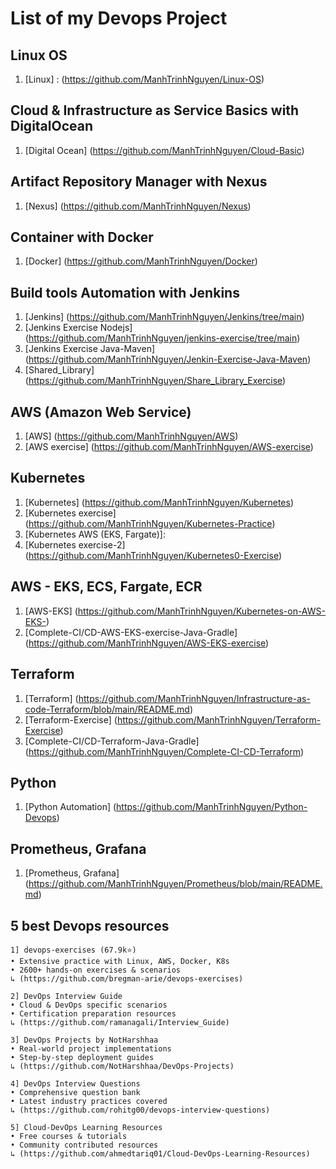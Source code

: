 # List of my Devops Project 

## Linux OS 
1. [Linux] : (https://github.com/ManhTrinhNguyen/Linux-OS)
## Cloud & Infrastructure as Service Basics with DigitalOcean
1. [Digital Ocean] (https://github.com/ManhTrinhNguyen/Cloud-Basic)

## Artifact Repository Manager with Nexus 
1. [Nexus] (https://github.com/ManhTrinhNguyen/Nexus)

## Container with Docker
1. [Docker] (https://github.com/ManhTrinhNguyen/Docker)

## Build tools Automation with Jenkins
1. [Jenkins] (https://github.com/ManhTrinhNguyen/Jenkins/tree/main)
2. [Jenkins Exercise Nodejs] (https://github.com/ManhTrinhNguyen/jenkins-exercise/tree/main)
3. [Jenkins Exercise Java-Maven] (https://github.com/ManhTrinhNguyen/Jenkin-Exercise-Java-Maven)
4. [Shared_Library] (https://github.com/ManhTrinhNguyen/Share_Library_Exercise)
   
## AWS (Amazon Web Service)
1. [AWS] (https://github.com/ManhTrinhNguyen/AWS)
2. [AWS exercise] (https://github.com/ManhTrinhNguyen/AWS-exercise)

## Kubernetes 
1. [Kubernetes] (https://github.com/ManhTrinhNguyen/Kubernetes)
2. [Kubernetes exercise] (https://github.com/ManhTrinhNguyen/Kubernetes-Practice)
3. [Kubernetes AWS (EKS, Fargate)]:
4. [Kubernetes exercise-2] (https://github.com/ManhTrinhNguyen/Kubernetes0-Exercise)

## AWS - EKS, ECS, Fargate, ECR
1. [AWS-EKS] (https://github.com/ManhTrinhNguyen/Kubernetes-on-AWS-EKS-)
2. [Complete-CI/CD-AWS-EKS-exercise-Java-Gradle] (https://github.com/ManhTrinhNguyen/AWS-EKS-exercise)

## Terraform
1. [Terraform] (https://github.com/ManhTrinhNguyen/Infrastructure-as-code-Terraform/blob/main/README.md)
2. [Terraform-Exercise] (https://github.com/ManhTrinhNguyen/Terraform-Exercise)
3. [Complete-CI/CD-Terraform-Java-Gradle] (https://github.com/ManhTrinhNguyen/Complete-CI-CD-Terraform)

## Python 
1. [Python Automation] (https://github.com/ManhTrinhNguyen/Python-Devops)

## Prometheus, Grafana 
1. [Prometheus, Grafana] (https://github.com/ManhTrinhNguyen/Prometheus/blob/main/README.md)

## 5 best Devops resources 

```
1] devops-exercises (67.9k⭐)
• Extensive practice with Linux, AWS, Docker, K8s
• 2600+ hands-on exercises & scenarios
↳ (https://github.com/bregman-arie/devops-exercises)

2] DevOps Interview Guide 
• Cloud & DevOps specific scenarios
• Certification preparation resources
↳ (https://github.com/ramanagali/Interview_Guide)

3] DevOps Projects by NotHarshhaa
• Real-world project implementations
• Step-by-step deployment guides
↳ (https://github.com/NotHarshhaa/DevOps-Projects)

4] DevOps Interview Questions
• Comprehensive question bank
• Latest industry practices covered
↳ (https://github.com/rohitg00/devops-interview-questions)

5] Cloud-DevOps Learning Resources
• Free courses & tutorials
• Community contributed resources
↳ (https://github.com/ahmedtariq01/Cloud-DevOps-Learning-Resources)
````
